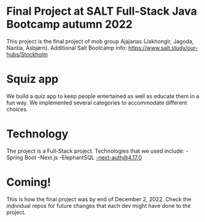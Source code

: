# Final Project at SALT Full-Stack Java Bootcamp autumn 2022


This project is the final project of mob group Ajajanas (Jakhongir, Jagoda, Nantia, Asbjørn). Additional Salt Bootcamp info: https://www.salt.study/our-hubs/Stockholm

# Squiz app 
We build a quiz app to keep people entertained as well as educate them in a fun way. We implemented several categories to accommodate different choices. 

# Technology

The project is a Full-Stack project. Technologies that we used include:
-Spring Boot 
-Next.js 
-ElephantSQL 
-next-auth@4.17.0

# Coming!
This is how the final project was by end of December 2, 2022. Check the individual repos for future changes that each dev might have done to the project.
